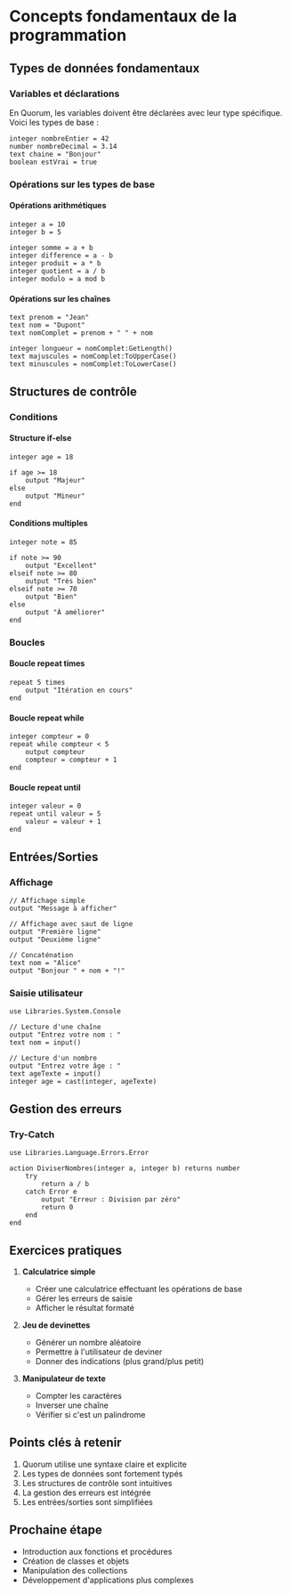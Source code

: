 # Concepts fondamentaux de la programmation

## Types de données fondamentaux

### Variables et déclarations

En Quorum, les variables doivent être déclarées avec leur type spécifique. Voici les types de base :

```quorum
integer nombreEntier = 42
number nombreDecimal = 3.14
text chaine = "Bonjour"
boolean estVrai = true
```

### Opérations sur les types de base

#### Opérations arithmétiques
```quorum
integer a = 10
integer b = 5

integer somme = a + b
integer difference = a - b
integer produit = a * b
integer quotient = a / b
integer modulo = a mod b
```

#### Opérations sur les chaînes
```quorum
text prenom = "Jean"
text nom = "Dupont"
text nomComplet = prenom + " " + nom

integer longueur = nomComplet:GetLength()
text majuscules = nomComplet:ToUpperCase()
text minuscules = nomComplet:ToLowerCase()
```

## Structures de contrôle

### Conditions

#### Structure if-else
```quorum
integer age = 18

if age >= 18
    output "Majeur"
else
    output "Mineur"
end
```

#### Conditions multiples
```quorum
integer note = 85

if note >= 90
    output "Excellent"
elseif note >= 80
    output "Très bien"
elseif note >= 70
    output "Bien"
else
    output "À améliorer"
end
```

### Boucles

#### Boucle repeat times
```quorum
repeat 5 times
    output "Itération en cours"
end
```

#### Boucle repeat while
```quorum
integer compteur = 0
repeat while compteur < 5
    output compteur
    compteur = compteur + 1
end
```

#### Boucle repeat until
```quorum
integer valeur = 0
repeat until valeur = 5
    valeur = valeur + 1
end
```

## Entrées/Sorties

### Affichage
```quorum
// Affichage simple
output "Message à afficher"

// Affichage avec saut de ligne
output "Première ligne"
output "Deuxième ligne"

// Concaténation
text nom = "Alice"
output "Bonjour " + nom + "!"
```

### Saisie utilisateur
```quorum
use Libraries.System.Console

// Lecture d'une chaîne
output "Entrez votre nom : "
text nom = input()

// Lecture d'un nombre
output "Entrez votre âge : "
text ageTexte = input()
integer age = cast(integer, ageTexte)
```

## Gestion des erreurs

### Try-Catch
```quorum
use Libraries.Language.Errors.Error

action DiviserNombres(integer a, integer b) returns number
    try
        return a / b
    catch Error e
        output "Erreur : Division par zéro"
        return 0
    end
end
```

## Exercices pratiques

1. **Calculatrice simple**
   - Créer une calculatrice effectuant les opérations de base
   - Gérer les erreurs de saisie
   - Afficher le résultat formaté

2. **Jeu de devinettes**
   - Générer un nombre aléatoire
   - Permettre à l'utilisateur de deviner
   - Donner des indications (plus grand/plus petit)

3. **Manipulateur de texte**
   - Compter les caractères
   - Inverser une chaîne
   - Vérifier si c'est un palindrome

## Points clés à retenir

1. Quorum utilise une syntaxe claire et explicite
2. Les types de données sont fortement typés
3. Les structures de contrôle sont intuitives
4. La gestion des erreurs est intégrée
5. Les entrées/sorties sont simplifiées

## Prochaine étape

- Introduction aux fonctions et procédures
- Création de classes et objets
- Manipulation des collections
- Développement d'applications plus complexes

